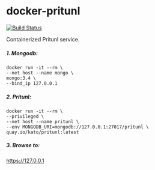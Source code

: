 # docker-pritunl

[![Build Status](https://travis-ci.org/katosys/docker-pritunl.svg?branch=master)](https://travis-ci.org/katosys/docker-pritunl)

Containerized Pritunl service.

##### 1. Mongodb:

```
docker run -it --rm \
--net host --name mongo \
mongo:3.4 \
--bind_ip 127.0.0.1
```

##### 2. Pritunl:

```
docker run -it --rm \
--privileged \
--net host --name pritunl \
--env MONGODB_URI=mongodb://127.0.0.1:27017/pritunl \
quay.io/kato/pritunl:latest
```

##### 3. Browse to:

https://127.0.0.1
